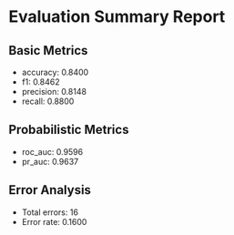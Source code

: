 # Evaluation Summary Report

## Basic Metrics

- accuracy: 0.8400
- f1: 0.8462
- precision: 0.8148
- recall: 0.8800

## Probabilistic Metrics

- roc_auc: 0.9596
- pr_auc: 0.9637

## Error Analysis

- Total errors: 16
- Error rate: 0.1600
